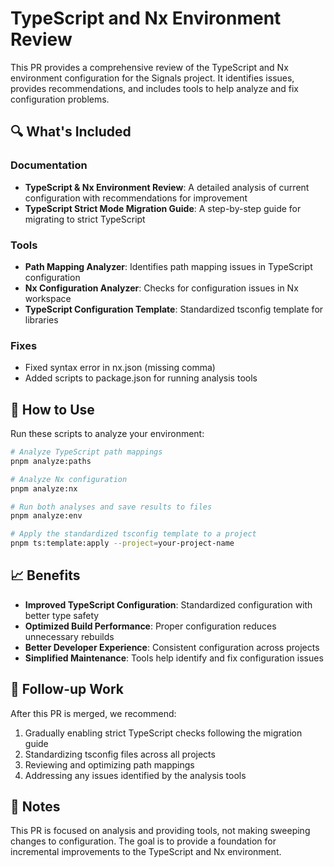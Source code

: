 # TypeScript and Nx Environment Review

This PR provides a comprehensive review of the TypeScript and Nx environment configuration for the Signals project. It identifies issues, provides recommendations, and includes tools to help analyze and fix configuration problems.

## 🔍 What's Included

### Documentation
- **TypeScript & Nx Environment Review**: A detailed analysis of current configuration with recommendations for improvement
- **TypeScript Strict Mode Migration Guide**: A step-by-step guide for migrating to strict TypeScript

### Tools
- **Path Mapping Analyzer**: Identifies path mapping issues in TypeScript configuration
- **Nx Configuration Analyzer**: Checks for configuration issues in Nx workspace
- **TypeScript Configuration Template**: Standardized tsconfig template for libraries

### Fixes
- Fixed syntax error in nx.json (missing comma)
- Added scripts to package.json for running analysis tools

## 🚀 How to Use

Run these scripts to analyze your environment:

```bash
# Analyze TypeScript path mappings
pnpm analyze:paths

# Analyze Nx configuration
pnpm analyze:nx

# Run both analyses and save results to files
pnpm analyze:env

# Apply the standardized tsconfig template to a project
pnpm ts:template:apply --project=your-project-name
```

## 📈 Benefits

- **Improved TypeScript Configuration**: Standardized configuration with better type safety
- **Optimized Build Performance**: Proper configuration reduces unnecessary rebuilds
- **Better Developer Experience**: Consistent configuration across projects
- **Simplified Maintenance**: Tools help identify and fix configuration issues

## 🔄 Follow-up Work

After this PR is merged, we recommend:

1. Gradually enabling strict TypeScript checks following the migration guide
2. Standardizing tsconfig files across all projects
3. Reviewing and optimizing path mappings
4. Addressing any issues identified by the analysis tools

## 📝 Notes

This PR is focused on analysis and providing tools, not making sweeping changes to configuration. The goal is to provide a foundation for incremental improvements to the TypeScript and Nx environment.
